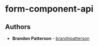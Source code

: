 # form-component-api

## Authors

* **Brandon Patterson** - [brandnpatterson](https://github.com/brandnpatterson)
